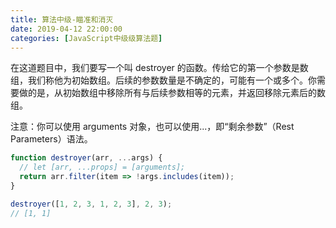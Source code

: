 ```yaml
---
title: 算法中级-瞄准和消灭
date: 2019-04-12 22:00:00
categories: [JavaScript中级级算法题]
---
```


在这道题目中，我们要写一个叫 destroyer 的函数。传给它的第一个参数是数组，我们称他为初始数组。后续的参数数量是不确定的，可能有一个或多个。你需要做的是，从初始数组中移除所有与后续参数相等的元素，并返回移除元素后的数组。

注意：你可以使用 arguments 对象，也可以使用...，即“剩余参数”（Rest Parameters）语法。

```js
function destroyer(arr, ...args) {
  // let [arr, ...props] = [arguments];
  return arr.filter(item => !args.includes(item));
}

destroyer([1, 2, 3, 1, 2, 3], 2, 3);
// [1, 1]
```
